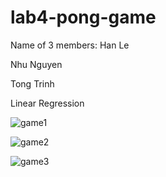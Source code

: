 # lab4-pong-game
Name of 3 members: 
Han Le

Nhu Nguyen

Tong Trinh

Linear Regression


![game1](https://user-images.githubusercontent.com/43528494/145119125-521c1f9f-10a2-4f5b-9f24-c4c342210e46.gif)

![game2](https://user-images.githubusercontent.com/43528494/145120319-5a576253-ddaa-437b-90c8-c57d978d9525.gif)

![game3](https://user-images.githubusercontent.com/43528494/145120428-9f3366b0-8082-41b9-a63a-08d66a9cd48e.gif)


